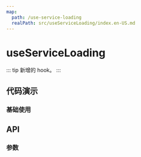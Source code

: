 ```yaml
---
map:
  path: /use-service-loading
  realPath: src/useServiceLoading/index.en-US.md
---
```


# useServiceLoading

::: tip
新增的 hook。
:::

## 代码演示

### 基础使用

<demo src="./demo/demo.vue"
language="vue"
title="基础用法"
desc="查询数据">
</demo>

## API


### 参数
